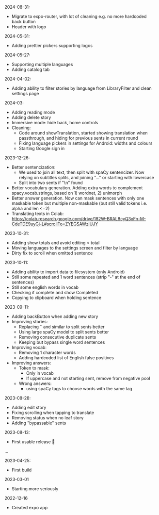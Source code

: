 2024-08-31:
- Migrate to expo-router, with lot of cleaning e.g. no more hardcoded back button
- Header with logo

2024-05-31:
- Adding prettier pickers supporting logos

2024-05-27:
- Supporting multiple languages
- Adding catalog tab

2024-04-02:
- Adding ability to filter stories by language from LibraryFilter and clean settings page

2024-03:
- Adding reading mode
- Adding delete story
- Immersive mode: hide back, home controls
- Cleaning:
  - Code around showTranslation, started showing translation when passthrough, and hiding for previous sents in current round
  - Fixing language pickers in settings for Android: widths and colours
  - Starting Google sign in

2023-12-26:
- Better sentencization:
  - We used to join all text, then split with spaCy sentencizer. Now relying on subtitles splits, and joining "..." or starting with lowercase
  - Split into two sents if "\n" found
- Better vocabulary generation. Adding extra words to complement spacy.vocab.strings, based on 1) wordnet, 2) unimorph
- Better answer generation. Now can mask sentences with only one maskable token but multiple non-maskable (but still valid tokens i.e. alpha and len <=2)
- Translating texts in Colab: https://colab.research.google.com/drive/182W-BRAL8cyQ3xFn-M-CdeTDE9uyGj-L#scrollTo=ZYEGSAWziUJY


2023-10-31:
- Adding show totals and avoid editing > total
- Moving languages to the settings screen and filter by language
- Dirty fix to scroll when omitted sentence


2023-10-11:
- Adding ability to import data to filesystem (only Android)
- Still some repeated and 1 word sentences (strip "-" at the end of sentences)
- Still some english words in vocab
- Checking if complete and show Completed
- Copying to clipboard when holding sentence

2023-09-11:
- Adding backButton when adding new story
- Improving stories:
  - Replacing ˝ and similar to split sents better 
  - Using large spaCy model to split sents better
  - Removing consecutive duplicate sents
  - Keeping but bypass single word sentences
- Improving vocab:
    - Removing 1 character words
    - Adding hardcoded list of English false positives
- Improving answers:
  - Token to mask: 
      - Only in vocab
      - If uppercase and not starting sent, remove from negative pool
  - Wrong answers:
    - using spaCy tags to choose words with the same tag

2023-08-28:
- Adding edit story
- Fixing scrolling when tapping to translate
- Removing status when no leaf story
- Adding "bypassable" sents

2023-08-13:
- First usable release 🎉

...

2023-04-25:
- First build

2023-03-01
- Starting more seriously

2022-12-16
- Created expo app